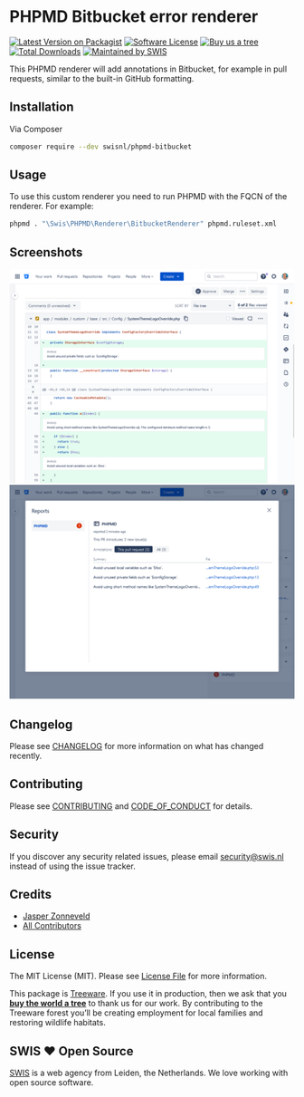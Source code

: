 # PHPMD Bitbucket error renderer

[![Latest Version on Packagist][ico-version]][link-packagist]
[![Software License][ico-license]](LICENSE.md)
[![Buy us a tree][ico-treeware]][link-treeware]
[![Total Downloads][ico-downloads]][link-downloads]
[![Maintained by SWIS][ico-swis]][link-swis]

This PHPMD renderer will add annotations in Bitbucket, for example in pull requests, similar to the built-in GitHub formatting.

## Installation

Via Composer

```bash
composer require --dev swisnl/phpmd-bitbucket
```

## Usage

To use this custom renderer you need to run PHPMD with the FQCN of the renderer. For example:

```bash
phpmd . "\Swis\PHPMD\Renderer\BitbucketRenderer" phpmd.ruleset.xml
```

## Screenshots

![Annotations](/img/annotations.png)
![Report](/img/report.png)

## Changelog

Please see [CHANGELOG](CHANGELOG.md) for more information on what has changed recently.

## Contributing

Please see [CONTRIBUTING](CONTRIBUTING.md) and [CODE_OF_CONDUCT](CODE_OF_CONDUCT.md) for details.

## Security

If you discover any security related issues, please email security@swis.nl instead of using the issue tracker.

## Credits

- [Jasper Zonneveld][link-author]
- [All Contributors][link-contributors]

## License

The MIT License (MIT). Please see [License File](LICENSE.md) for more information.

This package is [Treeware](https://treeware.earth). If you use it in production, then we ask that you [**buy the world a tree**][link-treeware] to thank us for our work. By contributing to the Treeware forest you’ll be creating employment for local families and restoring wildlife habitats.

## SWIS :heart: Open Source

[SWIS][link-swis] is a web agency from Leiden, the Netherlands. We love working with open source software.

[ico-version]: https://img.shields.io/packagist/v/swisnl/phpmd-bitbucket.svg?style=flat-square
[ico-license]: https://img.shields.io/badge/license-MIT-brightgreen.svg?style=flat-square
[ico-treeware]: https://img.shields.io/badge/Treeware-%F0%9F%8C%B3-lightgreen.svg?style=flat-square
[ico-downloads]: https://img.shields.io/packagist/dt/swisnl/phpmd-bitbucket.svg?style=flat-square
[ico-swis]: https://img.shields.io/badge/%F0%9F%9A%80-maintained%20by%20SWIS-%230737A9.svg?style=flat-square

[link-packagist]: https://packagist.org/packages/swisnl/phpmd-bitbucket
[link-downloads]: https://packagist.org/packages/swisnl/phpmd-bitbucket
[link-treeware]: https://plant.treeware.earth/swisnl/phpmd-bitbucket
[link-fork]: https://github.com/modprobe/phpmd-bitbucket
[link-author]: https://github.com/JaZo
[link-contributors]: ../../contributors
[link-swis]: https://www.swis.nl
